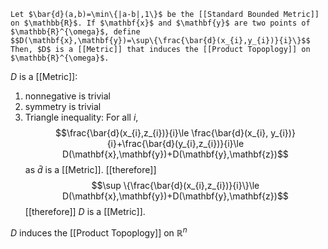 ```ad-thm
Let $\bar{d}(a,b)=\min\{|a-b|,1\}$ be the [[Standard Bounded Metric]] on $\mathbb{R}$. If $\mathbf{x}$ and $\mathbf{y}$ are two points of $\mathbb{R}^{\omega}$, define
$$D(\mathbf{x},\mathbf{y})=\sup\{\frac{\bar{d}(x_{i},y_{i})}{i}\}$$
Then, $D$ is a [[Metric]] that induces the [[Product Topoplogy]] on $\mathbb{R}^{\omega}$.
```

$D$ is a [[Metric]]:
1. nonnegative is trivial
2. symmetry is trivial
3. Triangle inequality:
For all $i$, 
$$\frac{\bar{d}(x_{i},z_{i})}{i}\le \frac{\bar{d}(x_{i}, y_{i})}{i}+\frac{\bar{d}(y_{i},z_{i})}{i}\le D(\mathbf{x},\mathbf{y})+D(\mathbf{y},\mathbf{z})$$
as $\bar{d}$ is a [[Metric]]. [[therefore]]
$$\sup \{\frac{\bar{d}(x_{i},z_{i})}{i}\}\le D(\mathbf{x},\mathbf{y})+D(\mathbf{y},\mathbf{z})$$
[[therefore]] $D$ is a [[Metric]].

$D$ induces the [[Product Topoplogy]] on $\mathbb{R}^n$
